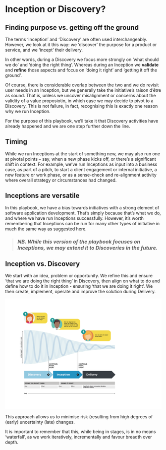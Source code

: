 # Inception or Discovery?

## **Finding purpose vs. getting off the ground**

The terms ‘Inception’ and ‘Discovery’ are often used interchangeably. However, we look at it this way: we ‘discover’ the purpose for a product or service, and we ‘incept’ their delivery.

In other words, during a Discovery we focus more strongly on ‘what should we do’ and ‘doing the right thing’. Whereas during an Inception we **validate** and **refine** those aspects and focus on ‘doing it right’ and ‘getting it off the ground’.

Of course, there is considerable overlap between the two and we do revisit user needs in an Inception, but we generally take the initiative’s raison d’être as sound. That is, unless we uncover misalignment or concerns about the validity of a value proposiotin, in which case we may decide to pivot to a Discovery. This is not failure, in fact, recognising this is exactly one reason why we run Inception.

For the purpose of this playbook, we’ll take it that Discovery activities have already happened and we are one step further down the line.

## **Timing**

While we run Inceptions at the start of something new, we may also run one at pivotal points – say, when a new phase kicks off, or there’s a significant shift in context. For example, we’ve run Inceptions as input into a business case, as part of a pitch, to start a client engagement or internal initiative, a new feature or work phase, or as a sense-check and re-alignment activity where overall strategy or circumstances had changed.

## **Inceptions are versatile**

In this playbook, we have a bias towards initiatives with a strong element of software application development. That’s simply because that’s what we do, and where we have run Inceptions successfully. However, it’s worth remembering that Inceptions can be run for many other types of initiative in much the same way as suggested here.

> ### _NB. While this version of the playbook focuses on Inceptions, we may extend it to Discoveries in the future._

## **Inception  vs. Discovery**

We start with an idea, problem or opportunity. We refine this and ensure ‘that we are doing the right thing’ in Discovery, then align on what to do and define how to do it in Inception - ensuring ‘that we are doing it right’. We then create, implement, operate and improve the solution during Delivery.

![](../.gitbook/assets/illustrations-03.png)

This approach allows us to minimise risk \(resulting from high degrees of \(early\) uncertainty \(late\) changes.

It is important to remember that this, while being in stages, is in no means ‘waterfall’, as we work iteratively, incrementally and favour breadth over depth.

